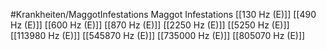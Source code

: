 #Krankheiten/MaggotInfestations
Maggot Infestations
[[130 Hz (E)]]
[[490 Hz (E)]]
[[600 Hz (E)]]
[[870 Hz (E)]]
[[2250 Hz (E)]]
[[5250 Hz (E)]]
[[113980 Hz (E)]]
[[545870 Hz (E)]]
[[735000 Hz (E)]]
[[805070 Hz (E)]]